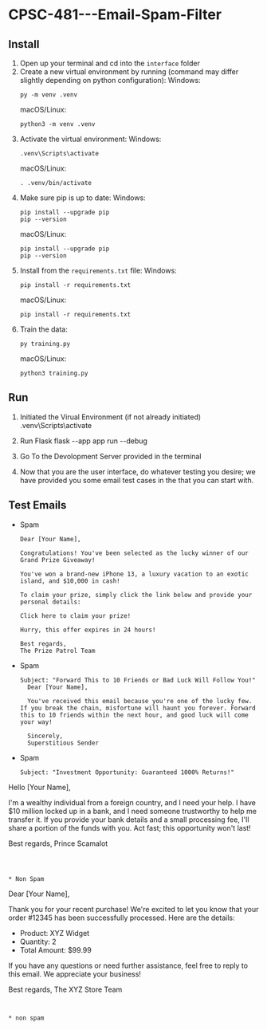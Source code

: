 # CPSC-481---Email-Spam-Filter

## Install
1. Open up your terminal and cd into the `interface` folder
2. Create a new virtual environment by running (command may differ slightly depending on python configuration):
   Windows:
   ```
   py -m venv .venv
   ```
   macOS/Linux:
   ```
   python3 -m venv .venv
   ```
3. Activate the virtual environment:
   Windows:
   ```
   .venv\Scripts\activate
   ```
   macOS/Linux:
   ```
   . .venv/bin/activate
   ```
4. Make sure pip is up to date:
   Windows:
   ```
   pip install --upgrade pip
   pip --version
   ```
   macOS/Linux:
   ```
   pip install --upgrade pip
   pip --version
   ```
5. Install from the `requirements.txt` file:
   Windows:
   ```
   pip install -r requirements.txt
   ```
   macOS/Linux:
   ```
   pip install -r requirements.txt
   ```
6. Train the data:
   ```
   py training.py
   ```
   macOS/Linux:
   ```
   python3 training.py
   ```

## Run
1. Initiated the Virual Environment (if not already initiated)
.venv\Scripts\activate

2. Run Flask
flask --app app run --debug

3. Go To the Devolopment Server provided in the terminal

4. Now that you are the user interface, do whatever testing you desire; we have provided you some email test cases in the <folder name or file name> that you can start with. 



## Test Emails


* Spam
  ```
  Dear [Your Name],

  Congratulations! You've been selected as the lucky winner of our Grand Prize Giveaway!

  You've won a brand-new iPhone 13, a luxury vacation to an exotic island, and $10,000 in cash!

  To claim your prize, simply click the link below and provide your personal details:

  Click here to claim your prize!

  Hurry, this offer expires in 24 hours! 

  Best regards,
  The Prize Patrol Team
  ```



* Spam
  ```
  Subject: "Forward This to 10 Friends or Bad Luck Will Follow You!"
    Dear [Your Name],

    You've received this email because you're one of the lucky few. If you break the chain, misfortune will haunt you forever. Forward this to 10 friends within the next hour, and good luck will come your way!

    Sincerely,
    Superstitious Sender
  
  ```

* Spam
  ```
  Subject: "Investment Opportunity: Guaranteed 1000% Returns!"
Hello [Your Name],

I'm a wealthy individual from a foreign country, and I need your help. I have $10 million locked up in a bank, and I need someone trustworthy to help me transfer it. If you provide your bank details and a small processing fee, I'll share a portion of the funds with you. Act fast; this opportunity won't last!

Best regards,
Prince Scamalot
  ```

  
  
* Non Spam
  ```
  Dear [Your Name],

Thank you for your recent purchase! We're excited to let you know that your order #12345 has been successfully processed. Here are the details:

- Product: XYZ Widget
- Quantity: 2
- Total Amount: $99.99

If you have any questions or need further assistance, feel free to reply to this email. We appreciate your business!

Best regards,
The XYZ Store Team

  ```


* non spam
  ```
  
  ```